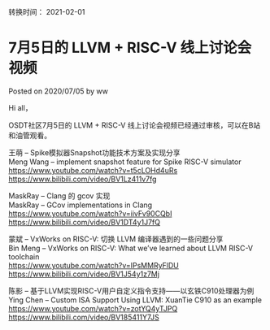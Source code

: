 转换时间： 2021-02-01

# 7月5日的 LLVM + RISC-V 线上讨论会视频
Posted on 2020/07/05 by ww

Hi all，

OSDT社区7月5日的 LLVM + RISC-V 线上讨论会视频已经通过审核，可以在B站和油管观看。

王萌 – Spike模拟器Snapshot功能技术方案及实现分享 <br>
Meng Wang – implement snapshot feature for Spike RISC-V simulator <br>
https://www.youtube.com/watch?v=t5cLOHd4uRs <br>
https://www.bilibili.com/video/BV1Lz411v7fg <br>

MaskRay – Clang 的 gcov 实现<br>
MaskRay – GCov implementations in Clang <br>
https://www.youtube.com/watch?v=iivFv90CQbI <br>
https://www.bilibili.com/video/BV1DT4y1J7fQ

蒙斌 – VxWorks on RISC-V: 切换 LLVM 编译器遇到的一些问题分享 <br>
Bin Meng – VxWorks on RISC-V: What we’ve learned about LLVM RISC-V toolchain <br>
https://www.youtube.com/watch?v=IPsMMRyFlDU <br>
https://www.bilibili.com/video/BV1J54y1z7Mj 

陈影 – 基于LLVM实现RISC-V用户自定义指令支持——以玄铁C910处理器为例 <br>
Ying Chen – Custom ISA Support Using LLVM: XuanTie C910 as an example <br>
https://www.youtube.com/watch?v=zotYQ4yTJPQ <br>
https://www.bilibili.com/video/BV185411Y7JS 
 
